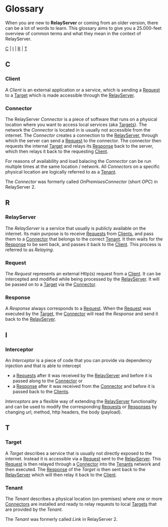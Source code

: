 # Glossary

When you are new to **RelayServer** or coming from an older version, there can be a lot of words to learn. This glossary aims to give you a 25.000-feet overview of common terms and what they mean in the context of RelayServer.

[C](#c) | [I](#i) | [R](#r) | [T](#t)

## C

### Client

A *Client* is an external application or a service, which is sending a [Request](#request) to a [Target](#target) which is made accessible through the [RelayServer](#relayserver).

### Connector

The RelayServer *Connector* is a piece of software that runs on a physical location where you want to access local services (aka [Targets](#target)). The network the *Connector* is located in is usually not accessible from the internet. The *Connector* creates a connection to the [RelayServer](#relayserver), through which the server can send a [Request](#request) to the connector. The connector then requests the internal [Target](#target) and relays its [Response](#response) back to the server, which then relays it back to the requesting [Client](#client).

For reasons of availability and load balacing the *Connector* can be run multiple times at the same location / network. All *Connectors* on a specific physical location are logically referred to as a [Tenant](#tenant).

The *Connector* was formerly called *OnPremisesConnector* (short *OPC*) in RelayServer 2.

## R

### RelayServer

The *RelayServer* is a service that usually is publicly available on the internet. Its main purpose is to receive [Requests](#request) from [Clients](#client), and pass them to a [Connector](#connector) that belongs to the correct [Tenant](#tenant). It then waits for the [Response](#response) to be sent back, and passes it back to the [Client](#client). This process is referred to as *Relaying*.

### Request

The *Request* represents an external Http(s) request from a [Client](#client). It can be intercepted and modified while being processed by the [RelayServer](#relayserver). It will be passed on to a [Target](#target) via the [Connector](#connector).

### Response

A *Response* always corresponds to a [Request](#request). When the [Request](#request) was executed by the [Target](#target), the [Connector](#connector) will read the *Response* and send it back to the [RelayServer](#relayserver).

## I

### Interceptor

An *Interceptor* is a piece of code that you can provide via dependency injection and that is able to intercept

* a [Requests](#request) after it was received by the [RelayServer](#relayserver) and before it is passed along to the [Connector](#connector) or
* a [Response](#response) after it was received from the [Connector](#connector) and before it is passed back to the [Clients](#client).

*Interceptors* are a flexible way of extending the [RelayServer](#relayserver) functionality and can be used to modify the corresponding [Requests](#request) or [Responses](#response) by changing url, method, http headers, the body (payload).

## T

### Target

A *Target* describes a service that is usually not directly exposed to the internet. Instead it is accessible via a [Request](#request) sent to the [RelayServer](#relayserver). This [Request](#request) is then relayed through a [Connector](#connector) into the [Tenants](#tenant) network and then executed. The [Response](#response) of the *Target* is then sent back to the [RelayServer](#relayserver) which will then relay it back to the [Client](#client).

### Tenant

The *Tenant* describes a physical location (on-premises) where one or more [Connectors](#connector) are installed and ready to relay requests to local [Targets](#target) that are provided by the *Tenant*.

The *Tenant* was formerly called *Link* in RelayServer 2.
